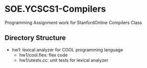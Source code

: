 # SOE.YCSCS1-Compilers
Programming Assignment work for StanfordOnline Compilers Class

## Directory Structure
* hw1: lexical analyzer for COOL programming language
  * hw1/cool.flex: flex code
  * hw1/utests.cc: unit tests for lexical analyzer
